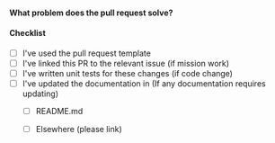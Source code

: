 #### What problem does the pull request solve?

#### Checklist

- [ ] I've used the pull request template
- [ ] I've linked this PR to the relevant issue (if mission work)
- [ ] I've written unit tests for these changes (if code change)
- [ ] I've updated the documentation in (If any documentation requires updating)
    - [ ] README.md
    - [ ] Elsewhere (please link)


